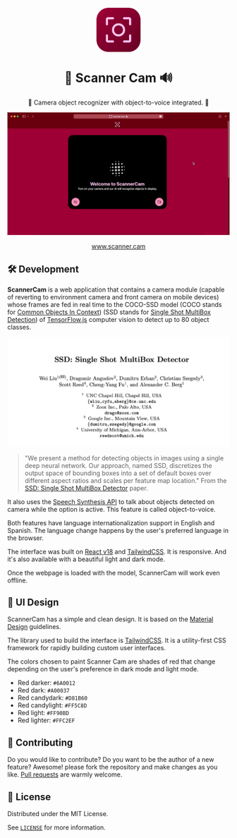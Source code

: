 <p align="center">
  <img
    src=".github/logo.png"
    align="center"
    width="100"
    alt="Scanner Cam"
    title="Scanner Cam"
  />
  <h1 align="center">📸 Scanner Cam 🔊</h1>
</p>

<p align="center">
  📸 Camera object recognizer with object-to-voice integrated. 🤖
</p>

![Demo of ScannerCam](./.github/demo.gif)

<p align="center">
  <a href="https://scanner.cam">www.scanner.cam</a>
</p>

## 🛠 Development

**ScannerCam** is a web application that contains a camera module (capable of reverting to environment camera and front camera on mobile devices) whose frames are fed in real time to the COCO-SSD model (COCO stands for [Common Objects In Context](https://cocodataset.org/#home)) (SSD stands for [Single Shot MultiBox Detection](https://arxiv.org/abs/1512.02325)) of [TensorFlow.js](https://www.tensorflow.org/js) computer vision to detect up to 80 object classes.

![SSD: Single Shot MultiBox Detector](./.github/ssd-paper.jpg)

> "We present a method for detecting objects in images using a single deep neural network. Our approach, named SSD, discretizes the output space of bounding boxes into a set of default boxes over different aspect ratios and scales per feature map location." From the [SSD: Single Shot MultiBox Detector](https://arxiv.org/abs/1512.02325) paper.


It also uses the [Speech Synthesis API](https://developer.mozilla.org/en-US/docs/Web/API/SpeechSynthesis) to talk about objects detected on camera while the option is active. This feature is called object-to-voice.

Both features have language internationalization support in English and Spanish. The language change happens by the user's preferred language in the browser.

The interface was built on [React v18](https://reactjs.org/blog/2022/03/29/react-v18.html) and [TailwindCSS](https://tailwindcss.com). It is responsive. And it's also available with a beautiful light and dark mode.

Once the webpage is loaded with the model, ScannerCam will work even offline.

## 🎨 UI Design

ScannerCam has a simple and clean design. It is based on the [Material Design](https://material.io/design) guidelines.

The library used to build the interface is [TailwindCSS](https://tailwindcss.com). It is a utility-first CSS framework for rapidly building custom user interfaces.

The colors chosen to paint Scanner Cam are shades of red that change depending on the user's preference in dark mode and light mode.

- Red darker: `#6A0012`
- Red dark: `#A00037`
- Red candydark: `#D81B60`
- Red candylight: `#FF5C8D`
- Red light: `#FF90BD`
- Red lighter: `#FFC2EF`

## 🤲 Contributing

Do you would like to contribute? Do you want to be the author of a new feature? Awesome! please fork the repository and make changes as you like. [Pull requests](https://github.com/360macky/scanner-cam/pulls) are warmly welcome.

## 📃 License

Distributed under the MIT License.

See [`LICENSE`](./LICENSE) for more information.
